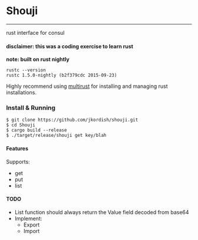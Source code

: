 # Shouji
---
rust interface for consul

#### disclaimer: this was a coding exercise to learn rust

**note: built on rust nightly**

    rustc --version
    rustc 1.5.0-nightly (b2f379cdc 2015-09-23)

Highly recommend using [multirust](https://github.com/brson/multirust) for installing and managing rust installations.

### Install & Running

    $ git clone https://github.com/jkordish/shouji.git
    $ cd Shouji
    $ cargo build --release
    $ ./target/release/shouji get key/blah

#### Features
Supports:
  * get
  * put
  * list

#### TODO
  * List function should always return the Value field decoded from base64
  * Implement:
    * Export
    * Import
